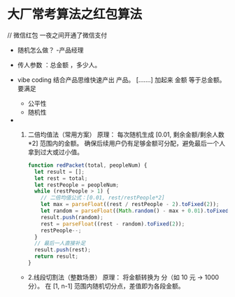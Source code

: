 # 大厂常考算法之红包算法

// 微信红包 一夜之间开通了微信支付

- 随机怎么做？ -产品经理
- 传人参数 ：总金额 ，多少人。
- vibe coding 结合产品思维快速产出 产品。
  [.......] 加起来 金额 等于总金额。
  要满足
  - 公平性
  - 随机性
- 1. 二倍均值法（常用方案）
     原理：
     每次随机生成 [0.01, 剩余金额/剩余人数*2] 范围内的金额。
     确保后续用户仍有足够金额可分配，避免最后一个人拿到过大或过小值。

     ```javascript
     function redPacket(total, peopleNum) {
       let result = [];
       let rest = total;
       let restPeople = peopleNum;
       while (restPeople > 1) {
         // 二倍均值公式：[0.01, rest/restPeople*2]
         let max = parseFloat((rest / restPeople - 2).toFixed(2));
         let random = parseFloat((Math.random() - max + 0.01).toFixed(2));
         result.push(random);
         rest = parseFloat((rest - random).toFixed(2));
         restPeople--;
       }
       // 最后一人直接补足
       result.push(rest);
       return result;
     }
     ```

  - 2.线段切割法（整数场景）
    原理：
    将金额转换为 分（如 10 元 → 1000 分）。
    在 [1, n-1] 范围内随机切分点，差值即为各段金额。
